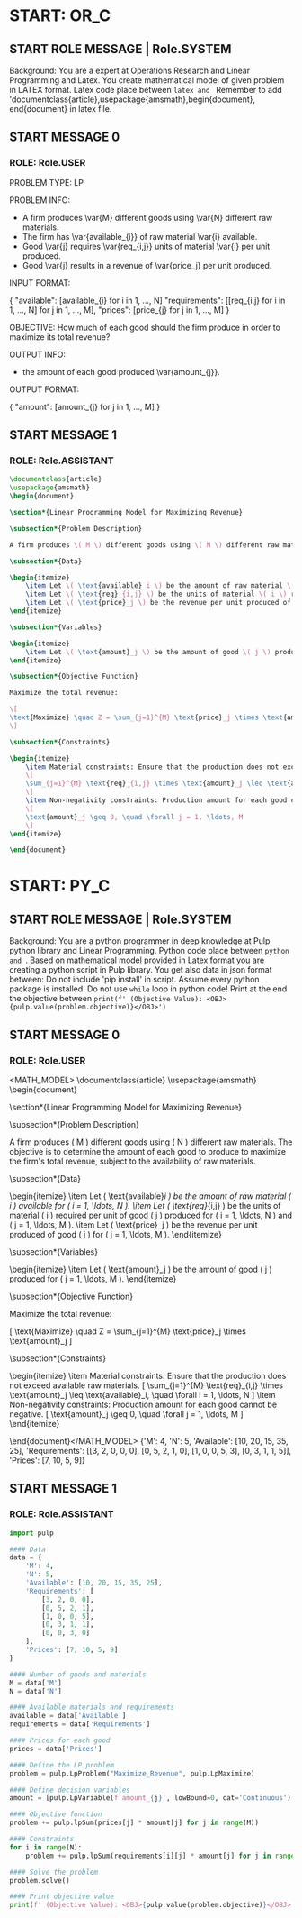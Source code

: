 # START: OR_C 
## START ROLE MESSAGE | Role.SYSTEM 
Background: You are a expert at Operations Research and Linear Programming and Latex. You create mathematical model of given problem in LATEX format. Latex code place between ```latex and ``` Remember to add 'documentclass{article},usepackage{amsmath},begin{document}, end{document} in latex file. 
## START MESSAGE 0 
### ROLE: Role.USER
<DESCRIPTION>
PROBLEM TYPE: LP

PROBLEM INFO:

- A firm produces \var{M} different goods using \var{N} different raw materials.
- The firm has \var{available_{i}} of raw material \var{i} available.
- Good \var{j} requires \var{req_{i,j}} units of material \var{i} per unit produced.
- Good \var{j} results in a revenue of \var{price_j} per unit produced.


INPUT FORMAT: 

{
    "available": [available_{i} for i in 1, ..., N]
    "requirements": [[req_{i,j} for i in 1, ..., N] for j in 1, ..., M],
    "prices": [price_{j} for j in 1, ..., M]
}

OBJECTIVE: How much of each good should the firm produce in order to maximize its total revenue?

OUTPUT INFO:

- the amount of each good produced \var{amount_{j}}.

OUTPUT FORMAT:

{
    "amount": [amount_{j} for j in 1, ..., M]
}

</DESCRIPTION>


## START MESSAGE 1 
### ROLE: Role.ASSISTANT
```latex
\documentclass{article}
\usepackage{amsmath}
\begin{document}

\section*{Linear Programming Model for Maximizing Revenue}

\subsection*{Problem Description}

A firm produces \( M \) different goods using \( N \) different raw materials. The objective is to determine the amount of each good to produce to maximize the firm's total revenue, subject to the availability of raw materials.

\subsection*{Data}

\begin{itemize}
    \item Let \( \text{available}_i \) be the amount of raw material \( i \) available for \( i = 1, \ldots, N \).
    \item Let \( \text{req}_{i,j} \) be the units of material \( i \) required per unit of good \( j \) produced for \( i = 1, \ldots, N \) and \( j = 1, \ldots, M \).
    \item Let \( \text{price}_j \) be the revenue per unit produced of good \( j \) for \( j = 1, \ldots, M \).
\end{itemize}

\subsection*{Variables}

\begin{itemize}
    \item Let \( \text{amount}_j \) be the amount of good \( j \) produced for \( j = 1, \ldots, M \).
\end{itemize}

\subsection*{Objective Function}

Maximize the total revenue:

\[
\text{Maximize} \quad Z = \sum_{j=1}^{M} \text{price}_j \times \text{amount}_j
\]

\subsection*{Constraints}

\begin{itemize}
    \item Material constraints: Ensure that the production does not exceed available raw materials.
    \[
    \sum_{j=1}^{M} \text{req}_{i,j} \times \text{amount}_j \leq \text{available}_i, \quad \forall i = 1, \ldots, N
    \]
    \item Non-negativity constraints: Production amount for each good cannot be negative.
    \[
    \text{amount}_j \geq 0, \quad \forall j = 1, \ldots, M
    \]
\end{itemize}

\end{document}
```

# START: PY_C 
## START ROLE MESSAGE | Role.SYSTEM 
Background: You are a python programmer in deep knowledge at Pulp python library and Linear Programming. Python code place between ```python and ```. Based on mathematical model provided in Latex format you are creating a python script in Pulp library. You get also data in json format between: <DATA></DATA> Do not include 'pip install' in script. Assume every python package is installed. Do not use `while` loop in python code! Print at the end the objective between <OBJ></OBJ> `print(f' (Objective Value): <OBJ>{pulp.value(problem.objective)}</OBJ>')` 
## START MESSAGE 0 
### ROLE: Role.USER
<MATH_MODEL>
\documentclass{article}
\usepackage{amsmath}
\begin{document}

\section*{Linear Programming Model for Maximizing Revenue}

\subsection*{Problem Description}

A firm produces \( M \) different goods using \( N \) different raw materials. The objective is to determine the amount of each good to produce to maximize the firm's total revenue, subject to the availability of raw materials.

\subsection*{Data}

\begin{itemize}
    \item Let \( \text{available}_i \) be the amount of raw material \( i \) available for \( i = 1, \ldots, N \).
    \item Let \( \text{req}_{i,j} \) be the units of material \( i \) required per unit of good \( j \) produced for \( i = 1, \ldots, N \) and \( j = 1, \ldots, M \).
    \item Let \( \text{price}_j \) be the revenue per unit produced of good \( j \) for \( j = 1, \ldots, M \).
\end{itemize}

\subsection*{Variables}

\begin{itemize}
    \item Let \( \text{amount}_j \) be the amount of good \( j \) produced for \( j = 1, \ldots, M \).
\end{itemize}

\subsection*{Objective Function}

Maximize the total revenue:

\[
\text{Maximize} \quad Z = \sum_{j=1}^{M} \text{price}_j \times \text{amount}_j
\]

\subsection*{Constraints}

\begin{itemize}
    \item Material constraints: Ensure that the production does not exceed available raw materials.
    \[
    \sum_{j=1}^{M} \text{req}_{i,j} \times \text{amount}_j \leq \text{available}_i, \quad \forall i = 1, \ldots, N
    \]
    \item Non-negativity constraints: Production amount for each good cannot be negative.
    \[
    \text{amount}_j \geq 0, \quad \forall j = 1, \ldots, M
    \]
\end{itemize}

\end{document}</MATH_MODEL>
<DATA>
{'M': 4, 'N': 5, 'Available': [10, 20, 15, 35, 25], 'Requirements': [[3, 2, 0, 0, 0], [0, 5, 2, 1, 0], [1, 0, 0, 5, 3], [0, 3, 1, 1, 5]], 'Prices': [7, 10, 5, 9]}</DATA>


## START MESSAGE 1 
### ROLE: Role.ASSISTANT
```python
import pulp

#### Data
data = {
    'M': 4,
    'N': 5,
    'Available': [10, 20, 15, 35, 25],
    'Requirements': [
        [3, 2, 0, 0],
        [0, 5, 2, 1],
        [1, 0, 0, 5],
        [0, 3, 1, 1],
        [0, 0, 3, 0]
    ],
    'Prices': [7, 10, 5, 9]
}

#### Number of goods and materials
M = data['M']
N = data['N']

#### Available materials and requirements
available = data['Available']
requirements = data['Requirements']

#### Prices for each good
prices = data['Prices']

#### Define the LP problem
problem = pulp.LpProblem("Maximize_Revenue", pulp.LpMaximize)

#### Define decision variables
amount = [pulp.LpVariable(f'amount_{j}', lowBound=0, cat='Continuous') for j in range(M)]

#### Objective function
problem += pulp.lpSum(prices[j] * amount[j] for j in range(M))

#### Constraints
for i in range(N):
    problem += pulp.lpSum(requirements[i][j] * amount[j] for j in range(M)) <= available[i]

#### Solve the problem
problem.solve()

#### Print objective value
print(f' (Objective Value): <OBJ>{pulp.value(problem.objective)}</OBJ>')
```

